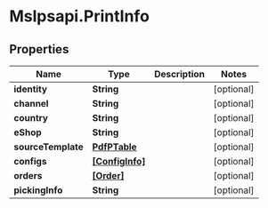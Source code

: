 # Mslpsapi.PrintInfo

## Properties
Name | Type | Description | Notes
------------ | ------------- | ------------- | -------------
**identity** | **String** |  | [optional] 
**channel** | **String** |  | [optional] 
**country** | **String** |  | [optional] 
**eShop** | **String** |  | [optional] 
**sourceTemplate** | [**PdfPTable**](PdfPTable.md) |  | [optional] 
**configs** | [**[ConfigInfo]**](ConfigInfo.md) |  | [optional] 
**orders** | [**[Order]**](Order.md) |  | [optional] 
**pickingInfo** | **String** |  | [optional] 


